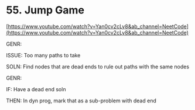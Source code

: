 # 55. Jump Game

[https://www.youtube.com/watch?v=Yan0cv2cLy8&ab_channel=NeetCode](https://www.youtube.com/watch?v=Yan0cv2cLy8&ab_channel=NeetCode)

GENR: 

ISSUE: Too many paths to take

SOLN: Find nodes that are dead ends to rule out paths with the same nodes

GENR:

IF: Have a dead end soln

THEN: In dyn prog, mark that as a sub-problem with dead end